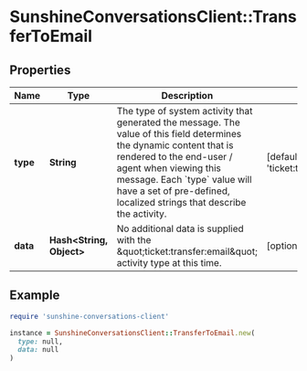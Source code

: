 # SunshineConversationsClient::TransferToEmail

## Properties

| Name | Type | Description | Notes |
| ---- | ---- | ----------- | ----- |
| **type** | **String** | The type of system activity that generated the message. The value of this field determines the dynamic content that is rendered to the end-user / agent when viewing this message. Each &#x60;type&#x60; value will have a set of pre-defined, localized strings that describe the activity. | [default to &#39;ticket:transfer:email&#39;] |
| **data** | **Hash&lt;String, Object&gt;** | No additional data is supplied with the \&quot;ticket:transfer:email\&quot; activity type at this time. | [optional] |

## Example

```ruby
require 'sunshine-conversations-client'

instance = SunshineConversationsClient::TransferToEmail.new(
  type: null,
  data: null
)
```

